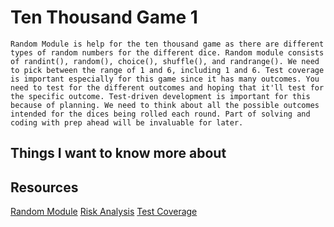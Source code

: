 # Ten Thousand Game 1

    Random Module is help for the ten thousand game as there are different types of random numbers for the different dice. Random module consists of randint(), random(), choice(), shuffle(), and randrange(). We need to pick between the range of 1 and 6, including 1 and 6. Test coverage is important especially for this game since it has many outcomes. You need to test for the different outcomes and hoping that it'll test for the specific outcome. Test-driven development is important for this because of planning. We need to think about all the possible outcomes intended for the dices being rolled each round. Part of solving and coding with prep ahead will be invaluable for later. 

## Things I want to know more about

## Resources

[Random Module](https://www.pythonforbeginners.com/random/how-to-use-the-random-module-in-python)
[Risk Analysis](https://www.edureka.co/blog/risk-analysis-in-software-testing/)
[Test Coverage](https://martinfowler.com/bliki/TestCoverage.html)
